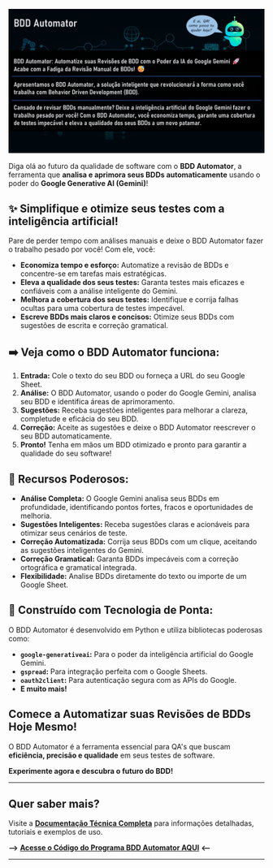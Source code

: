 ![BDD Automator](https://github.com/Phablo-Lima/Desafio_Gemini_Alura/blob/main/imagens/BDD%20Automator.png)

Diga olá ao futuro da qualidade de software com o **BDD Automator**, a ferramenta que **analisa e aprimora seus BDDs automaticamente** usando o poder do **Google Generative AI (Gemini)**! 

## ✨ Simplifique e otimize seus testes com a inteligência artificial!

Pare de perder tempo com análises manuais e deixe o BDD Automator fazer o trabalho pesado por você! Com ele, você:

* **Economiza tempo e esforço:** Automatize a revisão de BDDs e concentre-se em tarefas mais estratégicas.
* **Eleva a qualidade dos seus testes:**  Garanta testes mais eficazes e confiáveis com a análise inteligente do Gemini.
* **Melhora a cobertura dos seus testes:**  Identifique e corrija falhas ocultas para uma cobertura de testes impecável.
* **Escreve BDDs mais claros e concisos:**  Otimize seus BDDs com sugestões de escrita e correção gramatical.

##  ➡️ Veja como o BDD Automator funciona:

1. **Entrada:** Cole o texto do seu BDD ou forneça a URL do seu Google Sheet.
2. **Análise:** O BDD Automator, usando o poder do Google Gemini, analisa seu BDD e identifica áreas de aprimoramento.
3. **Sugestões:** Receba sugestões inteligentes para melhorar a clareza, completude e eficácia do seu BDD.
4. **Correção:** Aceite as sugestões e deixe o BDD Automator reescrever o seu BDD automaticamente.
5. **Pronto!** Tenha em mãos um BDD otimizado e pronto para garantir a qualidade do seu software!

## 🚀 Recursos Poderosos:

* **Análise Completa:** O Google Gemini analisa seus BDDs em profundidade, identificando pontos fortes, fracos e oportunidades de melhoria.
* **Sugestões Inteligentes:**  Receba sugestões claras e acionáveis para otimizar seus cenários de teste.
* **Correção Automatizada:**  Corrija seus BDDs com um clique, aceitando as sugestões inteligentes do Gemini.
* **Correção Gramatical:** Garanta BDDs impecáveis com a correção ortográfica e gramatical integrada.
* **Flexibilidade:** Analise BDDs diretamente do texto ou importe de um Google Sheet.

## 🧰  Construído com Tecnologia de Ponta:

O BDD Automator é desenvolvido em Python e utiliza bibliotecas poderosas como:

* **`google-generativeai`:** Para o poder da inteligência artificial do Google Gemini.
* **`gspread`:** Para integração perfeita com o Google Sheets.
* **`oauth2client`:** Para autenticação segura com as APIs do Google.
* **E muito mais!**

##  Comece a Automatizar suas Revisões de BDDs Hoje Mesmo!

O BDD Automator é a ferramenta essencial para QA's que buscam **eficiência, precisão e qualidade** em seus testes de software.

**Experimente agora e descubra o futuro do BDD!** 


---

## Quer saber mais?

Visite a [**Documentação Técnica Completa**](https://github.com/Phablo-Lima/Desafio_Gemini_Alura/blob/main/Documenta%C3%A7%C3%A3o%20T%C3%A9cnica.md) para informações detalhadas, tutoriais e exemplos de uso.

**⟶** [**Acesse o Código do Programa BDD Automator AQUI**](https://github.com/Phablo-Lima/Desafio_Gemini_Alura/blob/main/BDD_IA.ipynb) **⟵**

---
